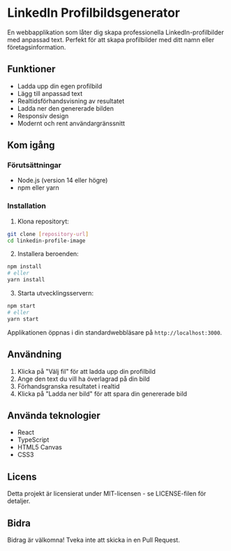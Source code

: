 # LinkedIn Profilbildsgenerator

En webbapplikation som låter dig skapa professionella LinkedIn-profilbilder med anpassad text. Perfekt för att skapa profilbilder med ditt namn eller företagsinformation.

## Funktioner

- Ladda upp din egen profilbild
- Lägg till anpassad text
- Realtidsförhandsvisning av resultatet
- Ladda ner den genererade bilden
- Responsiv design
- Modernt och rent användargränssnitt

## Kom igång

### Förutsättningar

- Node.js (version 14 eller högre)
- npm eller yarn

### Installation

1. Klona repositoryt:
```bash
git clone [repository-url]
cd linkedin-profile-image
```

2. Installera beroenden:
```bash
npm install
# eller
yarn install
```

3. Starta utvecklingsservern:
```bash
npm start
# eller
yarn start
```

Applikationen öppnas i din standardwebbläsare på `http://localhost:3000`.

## Användning

1. Klicka på "Välj fil" för att ladda upp din profilbild
2. Ange den text du vill ha överlagrad på din bild
3. Förhandsgranska resultatet i realtid
4. Klicka på "Ladda ner bild" för att spara din genererade bild

## Använda teknologier

- React
- TypeScript
- HTML5 Canvas
- CSS3

## Licens

Detta projekt är licensierat under MIT-licensen - se LICENSE-filen för detaljer.

## Bidra

Bidrag är välkomna! Tveka inte att skicka in en Pull Request.
